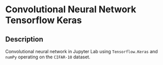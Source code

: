 # Convolutional Neural Network Tensorflow Keras
## Description
Convolutional neural network in Jupyter Lab using `Tensorflow.Keras` and `numPy` operating on the `CIFAR-10` dataset.
